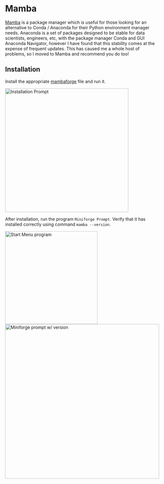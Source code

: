 # Mamba

[Mamba](https://mamba.readthedocs.io/en/latest/index.html) is a package manager which is useful for those looking for an alternative to Conda / Anaconda for their Python environment manager needs. Anaconda is a set of packages designed to be stable for data scientists, engineers, etc, with the package manager Conda and GUI Anaconda Navigator, however I have found that this stability comes at the expense of frequent updates. This has caused me a whole host of problems, so I moved to Mamba and recommend you do too!

## Installation

Install the appropriate [mambaforge](https://github.com/conda-forge/miniforge#mambaforge) file and run it.

<img src="install.png" alt="Installation Prompt" width="400"/>

After installation, run the program `Miniforge Prompt`. Verify that it has installed correctly using command `mamba --version`.

<img src="program.png" alt="Start Menu program" width="300"/>

<img src="prompt.png" alt="Miniforge prompt w/ version" width="500"/>